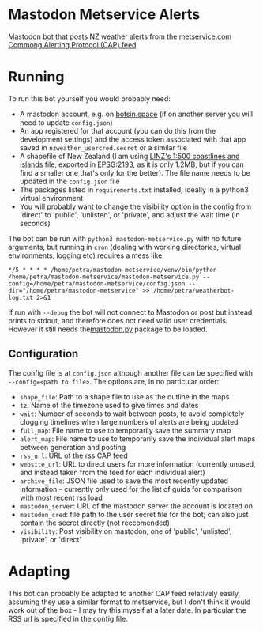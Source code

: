 # Mastodon Metservice Alerts

Mastodon bot that posts NZ weather alerts from the [metservice.com](https://metservice.com) [Commong Alerting Protocol (CAP) feed](https://www.metservice.com/about/common-alerting-protocol).

# Running

To run this bot yourself you would probably need:

* A mastodon account, e.g. on [botsin.space](https://botsin.space) (if on another server you will need to update `config.json`)
* An app registered for that account (you can do this from the development settings) and the access token associated with that app saved in `nzweather_usercred.secret` or a similar file
* A shapefile of New Zealand (I am using [LINZ's 1:500 coastlines and islands](https://data.linz.govt.nz/layer/51560-nz-coastlines-and-islands-polygons-topo-1500k/) file, exported in [EPSG:2193](https://epsg.io/2193), as it is only 1.2MB, but if you can find a smaller one that's only for the better). The file name needs to be updated in the `config.json` file
* The packages listed in `requirements.txt` installed, ideally in a python3 virtual environment
* You will probably want to change the visibility option in the config from 'direct' to 'public', 'unlisted', or 'private', and adjust the wait time (in seconds)

The bot can be run with `python3 mastodon-metservice.py` with no future arguments, but running in `cron` (dealing with working directories, virtual environments, logging etc) requires a mess like:

```cron
*/5 * * * * /home/petra/mastodon-metservice/venv/bin/python /home/petra/mastodon-metservice/mastodon-metservice.py --config=/home/petra/mastodon-metservice/config.json --dir="/home/petra/mastodon-metservice" >> /home/petra/weatherbot-log.txt 2>&1
```

If run with `--debug` the bot will not connect to Mastodon or post but instead prints to stdout, and therefore does not need valid user credentials. However it still needs the[mastodon.py](https://mastodonpy.readthedocs.io/en/stable/index.html) package to be loaded.

## Configuration

The config file is at `config.json` although another file can be specified with `--config=<path to file>`. The options are, in no particular order:

* `shape_file`: Path to a shape file to use as the outline in the maps
* `tz`: Name of the timezone used to give times and dates
* `wait`: Number of seconds to wait between posts, to avoid completely clogging timelines when large numbers of alerts are being updated
* `full_map`: File name to use to temporarily save the summary map
* `alert_map`: File name to use to temporarily save the individual alert maps between generation and posting
* `rss_url`: URL of the rss CAP feed 
* `website_url`: URL to direct users for more information (currently unused, and instead taken from the feed for each individual alert)
* `archive_file`: JSON file used to save the most recently updated information - currently only used for the list of guids for comparison with most recent rss load
* `mastodon_server`: URL of the mastodon server the account is located on
* `mastodon_cred`: file path to the user secret file for the bot; can also just contain the secret directly (not reccomended)
* `visibility`: Post visibility on mastodon, one of 'public', 'unlisted', 'private', or 'direct'

# Adapting

This bot can probably be adapted to another CAP feed relatively easily, assuming they use a similar format to metservice, but I don't think it would work out of the box - I may try this myself at a later date. In particular the RSS url is specified in the config file.

